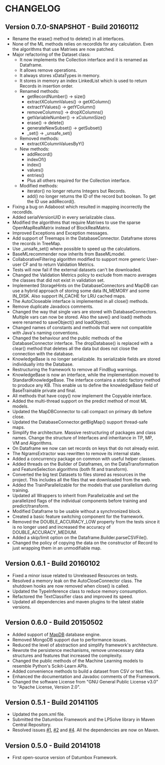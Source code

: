 CHANGELOG
=========

Version 0.7.0-SNAPSHOT - Build 20160112
---------------------------------------

- Rename the erase() method to delete() in all interfaces.
- None of the ML methods relies on recordIds for any calculation. Even the algorithms that use Matrixes are now patched.
- Major refactoring of the Dataset class:
    - It now implements the Collection<Record> interface and it is renamed as Dataframe.
    - It allows remove operations.
    - It always stores xDataTypes in memory.
    - It stores in memory an index LinkedList which is used to return Records in insertion order.
    - Renamed methods:
        - getRecordNumber() -> size()
        - extractXColumnValues() -> getXColumn()
        - extractYValues() -> getYColumn()
        - removeColumns() -> dropXColumns()
        - getVariableNumber() -> xColumnSize()
        - erase() -> delete()
        - generateNewSubset() -> getSubset()
        - _set() -> _unsafe_set()
    - Removed methods:
        - extractXColumnValuesByY()
    - New methods:
        - addRecord()
        - indexOf()
        - index()
        - values()
        - entries()
        - Plus all others required for the Collection interface.
    - Modified methods:
        - iterator() no longer returns Integers but Records.
        - add() no longer returns the ID of the record but boolean. To get the ID use addRecord().
- Fixing a bug on Adaboost which resulted in mapping incorrectly the recordIds.
- Added serialVersionUID in every serializable class.
- Modified the algorithms that require Matrixes to use the sparse OpenMapRealMatrix instead of BlockRealMatrix.
- Improved Exceptions and Exception messages.
- Add support of Treemaps in the DatabaseConnector. Dataframe stores the records in TreeMap.
- Use _unsafe_set() where possible to speed up the calculations.
- BaseMLrecommender now inherits from BaseMLmodel.
- CollaborativeFiltering algorithm modified to support more generic User-user CF and to return Validation Metrics.
- Tests will now fail if the external datasets can't be downloaded.
- Changed the Validation Metrics policy to exclude from macro averages the classes that did not exist in validation set.
- Implemented StorageHints on the DatabaseConnectors and MapDB can use a hybrid approach of storing some data IN_MEMORY and some IN_DISK. Also support IN_CACHE for LRU cached maps.
- The AutoCloseable interface is implemented in all close() methods.
- Remove duplicate Javadocs comments.
- Changed the way that single vars are stored with DatabaseConnectors. Multiple vars can now be stored. Also the save() and load() methods were renamed to saveObject() and loadObject().
- Changed names of constants and methods that were not compatible with Java's naming conventions.
- Changed the behaviour and the public methods of the DatabaseConnector interface. The dropDatabase() is replaced with a clear() method that deletes all the data but does not close the connection with the database.
- KnowledgeBase is no longer serializable. Its serializable fields are stored individually into the Database.
- Restructuring the framework to remove all FindBug warnings.
- KnowledgeBase is now an interface, while the implementation moved to StandardKnowledgeBase. The interface contains a static factory method to produce any KB. This enable us to define the knowledgeBase field of BaseTrainable private and final.
- All methods that have copy() now implement the Copyable interface.
- Added the multi-thread support on the predict method of most ML models.
- Updated the MapDBConnector to call compact on primary db before close.
- Updated the DatabaseConnector.getBigMap() support thread-safe maps.
- Simplify the architecture. Massive restructuring of packages and class names. Change the structure of Interfaces and inheritance in TP, MP, VM and Algorithms.
- On Dataframe we now can set records on keys that do not already exist.
- The NgramsExtractor was rewritten to remove its internal state.
- Added a concurrency package on common with useful helper classes.
- Added threads on the Builder of Dataframes, on the DataTransformation and FeatureSelection algorithms (both fit and transform).
- Converted the big test Datasets to files stored as resources in the project. This includes all the files that we downloaded from the web.
- Added the TrainParallelizable for the models that use parallelism during training.
- Updated all Wrappers to inherit from Parallelizable and set the parallelized flags of the individual components before training and predict/transform.
- Modified Dataframe to be usable without a synchronized block.
- Created a basic feature switching component for the framework.
- Removed the DOUBLE_ACCURACY_LOW property from the tests since it is no longer used and increased the accuracy of DOUBLE_ACCURACY_MEDIUM.
- Added a skip/limit option on the Dataframe.Builder.parseCSVFile().
- Changed the policy of copying the data on the constructor of Record to just wrapping them in an unmodifiable map.


Version 0.6.1 - Build 20160102
------------------------------

- Fixed a minor issue related to Unreleased Resources on tests.
- Resolved a memory leak on the AutoCloseConnector class. The shutdown hooks are now removed when close() is called.
- Updated the TypeInference class to reduce memory consumption.
- Refactored the TextClassifier class and improved its speed.
- Updated all dependencies and maven plugins to the latest stable versions.

Version 0.6.0 - Build 20150502
------------------------------

- Added support of [MapDB](http://www.mapdb.org/) database engine.
- Removed MongoDB support due to performance issues.
- Reduced the level of abstraction and simplify framework's architecture.
- Rewrote the persistence mechanisms, remove unnecessary data structures and features that increased the complexity.
- Changed the public methods of the Machine Learning models to resemble Python's Scikit-Learn APIs.
- Added convenience methods to build a dataset from CSV or text files.
- Enhanced the documentation and Javadoc comments of the Framework.
- Changed the software License from "GNU General Public License v3.0" to "Apache License, Version 2.0".

Version 0.5.1 - Build 20141105
------------------------------

- Updated the pom.xml file.
- Submitted the Datumbox Framework and the LPSolve library in Maven Central Repository.
- Resolved issues [#1](https://github.com/datumbox/datumbox-framework/issues/1), [#2](https://github.com/datumbox/datumbox-framework/issues/2) and [#4](https://github.com/datumbox/datumbox-framework/issues/4). All the dependencies are now on Maven.

Version 0.5.0 - Build 20141018
------------------------------

- First open-source version of Datumbox Framework.

